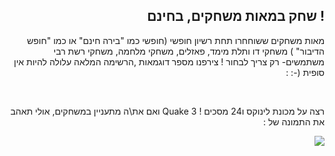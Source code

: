 <?php require("../../entete.php");?> <?php require("../../base.php");?> <?php require("../../fonctions.php");?>

<div id="corps" class="rtl" dir="rtl">

<h2> ! שחק במאות משחקים, בחינם </h2>

<p> מאות משחקים ששוחחרו תחת רשיון חופשי (חופשי כמו "בירה חינם" או כמו "חופש הדיבור" ) משחקי דו ותלת מימד, פאזלים, משחקי מלחמה, משחקי רשת רבי משתמשים- רק צריך לבחור ! צירפנו מספר דוגמאות  ,הרשימה המלאה עלולה להיות אין סופית  (-:  :</p>

<div id="items">

<?php all_games_from_file ();?>

<br class="clearboth" />
</div>

<p>רצה על מכונת לינוקס ו24 מסכים ! Quake 3 ואם את\ה מתעניין במשחקים, אולי תאהב את התמונה של  :</p>

<p><a href="Images/quake_24_screens.jpg"><img src="Images/quake_24_screens_thumbnail.jpg" /></a></p>

</div>
<?php require("../../license_he.php");?>
</body>
</html>
